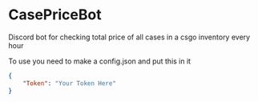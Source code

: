 # CasePriceBot

Discord bot for checking total price of all cases in a csgo inventory every hour

To use you need to make a config.json and put this in it
```json
{
    "Token": "Your Token Here"
}
```
